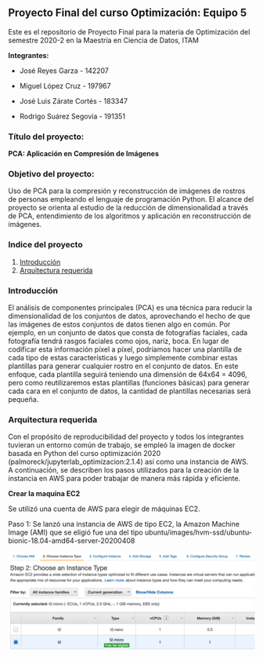 ## Proyecto Final del curso Optimización: Equipo 5

Este es el repositorio de Proyecto Final para la materia de Optimización del semestre 2020-2 en la Maestría en Ciencia de Datos, ITAM

**Integrantes:**

* José Reyes Garza - 142207

* Miguel López Cruz - 197967

* José Luis Zárate Cortés - 183347

* Rodrigo Suárez Segovia - 191351

### Título del proyecto:

**PCA: Aplicación en Compresión de Imágenes**

### Objetivo del proyecto: 

Uso de PCA para la compresión y reconstrucción de imágenes de rostros de personas empleando el lenguaje de programación Python. El alcance del proyecto se orienta al estudio de la reducción de dimensionalidad a través de PCA, entendimiento de los algoritmos y aplicación en reconstrucción de imágenes.

### Indice del proyecto

1. [Introducción]()
2. [Arquitectura requerida]()

### Introducción

El análisis de componentes principales (PCA) es una técnica para reducir la dimensionalidad de los conjuntos de datos, aprovechando el hecho de que las imágenes de estos conjuntos de datos tienen algo en común. Por ejemplo, en un conjunto de datos que consta de fotografías faciales, cada fotografía tendrá rasgos faciales como ojos, nariz, boca. En lugar de codificar esta información píxel a píxel, podríamos hacer una plantilla de cada tipo de estas características y luego simplemente combinar estas plantillas para generar cualquier rostro en el conjunto de datos. En este enfoque, cada plantilla seguirá teniendo una dimensión de 64x64 = 4096, pero como reutilizaremos estas plantillas (funciones básicas) para generar cada cara en el conjunto de datos, la cantidad de plantillas necesarias será pequeña. 

### Arquitectura requerida 

Con el propósito de reproducibilidad del proyecto y todos los integrantes tuvieran un entorno común de trabajo, se empleó la imagen de docker basada en Python del curso optimización 2020 (palmoreck/jupyterlab_optimizacion:2.1.4) así como una instancia de AWS. A continuación, se describen los pasos utilizados para la creación de la instancia en AWS para poder trabajar de manera más rápida y eficiente.

**Crear la maquina EC2**

Se utilizó una cuenta de AWS para elegir de máquinas EC2.

Paso 1: Se lanzó una instancia de AWS de tipo EC2, la Amazon Machine Image (AMI) que se eligió fue una del tipo ubuntu/images/hvm-ssd/ubuntu-bionic-18.04-amd64-server-20200408

![Ejemplo_AMI\textwidth](https://github.com/Rodriguit/Proyecto-final-equipo5-opt-2020/blob/task3_computo_nube/images/AMI.png)


